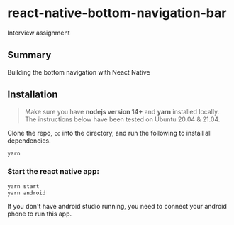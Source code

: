 # react-native-bottom-navigation-bar
Interview assignment
 
## Summary

Building the bottom navigation with Neact Native 

## Installation

> Make sure you have **nodejs version 14+** and **yarn** installed locally. The instructions below have been tested on Ubuntu 20.04 & 21.04.

Clone the repo, `cd` into the directory, and run the following to install all dependencies.

```bash
yarn
```
 
### Start the react native app:

```bash
yarn start
yarn android
```
If you don't have android studio running, you need to connect your android phone to run this app.
